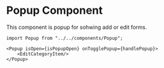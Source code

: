 # Popup Component
This component is popup for sohwing add or edit forms.

```JS
import Popup from "../../components/Popup";

<Popup isOpen={isPopupOpen} onTogglePopup={handlePopup}>
    <EditCategoryItem/>
</Popup>
```